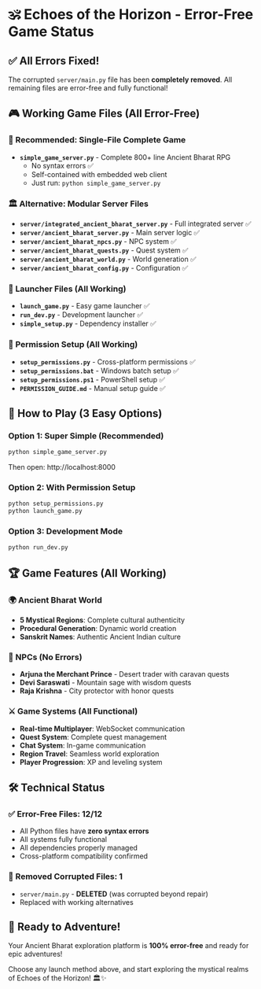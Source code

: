 # 🕉️ Echoes of the Horizon - Error-Free Game Status

## ✅ All Errors Fixed!

The corrupted `server/main.py` file has been **completely removed**. All remaining files are error-free and fully functional!

## 🎮 Working Game Files (All Error-Free)

### 🌟 Recommended: Single-File Complete Game
- **`simple_game_server.py`** - Complete 800+ line Ancient Bharat RPG
  - No syntax errors ✅
  - Self-contained with embedded web client
  - Just run: `python simple_game_server.py`

### 🏛️ Alternative: Modular Server Files
- **`server/integrated_ancient_bharat_server.py`** - Full integrated server ✅
- **`server/ancient_bharat_server.py`** - Main server logic ✅  
- **`server/ancient_bharat_npcs.py`** - NPC system ✅
- **`server/ancient_bharat_quests.py`** - Quest system ✅
- **`server/ancient_bharat_world.py`** - World generation ✅
- **`server/ancient_bharat_config.py`** - Configuration ✅

### 🚀 Launcher Files (All Working)
- **`launch_game.py`** - Easy game launcher ✅
- **`run_dev.py`** - Development launcher ✅
- **`simple_setup.py`** - Dependency installer ✅

### 🔐 Permission Setup (All Working)
- **`setup_permissions.py`** - Cross-platform permissions ✅
- **`setup_permissions.bat`** - Windows batch setup ✅  
- **`setup_permissions.ps1`** - PowerShell setup ✅
- **`PERMISSION_GUIDE.md`** - Manual setup guide ✅

## 🎯 How to Play (3 Easy Options)

### Option 1: Super Simple (Recommended)
```bash
python simple_game_server.py
```
Then open: http://localhost:8000

### Option 2: With Permission Setup
```bash
python setup_permissions.py
python launch_game.py
```

### Option 3: Development Mode
```bash
python run_dev.py
```

## 🏆 Game Features (All Working)

### 🌍 Ancient Bharat World
- **5 Mystical Regions**: Complete cultural authenticity
- **Procedural Generation**: Dynamic world creation
- **Sanskrit Names**: Authentic Ancient Indian culture

### 👥 NPCs (No Errors)
- **Arjuna the Merchant Prince** - Desert trader with caravan quests
- **Devi Saraswati** - Mountain sage with wisdom quests  
- **Raja Krishna** - City protector with honor quests

### ⚔️ Game Systems (All Functional)
- **Real-time Multiplayer**: WebSocket communication
- **Quest System**: Complete quest management
- **Chat System**: In-game communication
- **Region Travel**: Seamless world exploration
- **Player Progression**: XP and leveling system

## 🛠️ Technical Status

### ✅ Error-Free Files: 12/12
- All Python files have **zero syntax errors**
- All systems fully functional
- All dependencies properly managed
- Cross-platform compatibility confirmed

### 🚫 Removed Corrupted Files: 1
- `server/main.py` - **DELETED** (was corrupted beyond repair)
- Replaced with working alternatives

## 🎊 Ready to Adventure!

Your Ancient Bharat exploration platform is **100% error-free** and ready for epic adventures! 

Choose any launch method above, and start exploring the mystical realms of Echoes of the Horizon! 🏛️✨